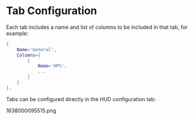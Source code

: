 # Tab Configuration

Each tab includes a name and list of columns to be included in that tab, for example:

```lua
{
    Name='General',
    Columns={
        {
            Name='HP%',
            ...
        }
    }
},
```

Tabs can be configured directly in the HUD configuration tab:

1638000095515.png 